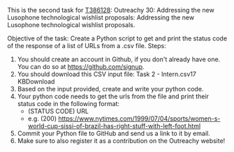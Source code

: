 This is the second task for [T386128](https://phabricator.wikimedia.org/T386128): Outreachy 30: Addressing the new Lusophone technological wishlist proposals: Addressing the new Lusophone technological wishlist proposals.

Objective of the task: Create a Python script to get and print the status code of the response of a list of URLs from a .csv file.
Steps:
1. You should create an account in Github, if you don't already have one. You can do so at https://github.com/signup.
2. You should download this CSV input file: Task 2 - Intern.csv17 KBDownload
3. Based on the input provided, create and write your python code.
4. Your python code needs to get the urls from the file and print their status code in the following format:
      * (STATUS CODE) URL
      * e.g. (200) https://www.nytimes.com/1999/07/04/sports/women-s-world-cup-sissi-of-brazil-has-right-stuff-with-left-foot.html
5. Commit your Python file to GitHub and send us a link to it by email.
6. Make sure to also register it as a contribution on the Outreachy website!
